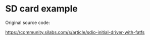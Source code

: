 # SD card example

Original source code:

https://community.silabs.com/s/article/sdio-initial-driver-with-fatfs

